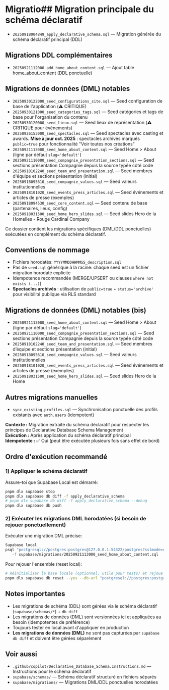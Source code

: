 # Migratio## Migration principale du schéma déclaratif

- `20250918004849_apply_declarative_schema.sql` — Migration générée du schéma déclaratif principal (DDL)

## Migrations DDL complémentaires

- `20250921112000_add_home_about_content.sql` — Ajout table home_about_content (DDL ponctuelle)

## Migrations de données (DML) notables

- `20250930122000_seed_configurations_site.sql` — Seed configuration de base de l'application (⚠️ CRITIQUE)
- `20250930121000_seed_categories_tags.sql` — Seed catégories et tags de base pour l'organisation du contenu
- `20250930120000_seed_lieux.sql` — Seed lieux de représentation (⚠️ CRITIQUE pour événements)
- `20250926153000_seed_spectacles.sql` — Seed spectacles avec casting et awards. **Mise à jour oct. 2025** : spectacles archivés marqués `public=true` pour fonctionnalité "Voir toutes nos créations"
- `20250921113000_seed_home_about_content.sql` — Seed Home > About (ligne par défaut `slug='default'`)
- `20250921110000_seed_compagnie_presentation_sections.sql` — Seed sections présentation Compagnie depuis la source typée côté code
- `20250918102240_seed_team_and_presentation.sql` — Seed membres d'équipe et sections présentation (initial)
- `20250918095610_seed_compagnie_values.sql` — Seed valeurs institutionnelles
- `20250918101020_seed_events_press_articles.sql` — Seed événements et articles de presse (exemples)
- `20250918094530_seed_core_content.sql` — Seed contenu de base (partenaires, lieux, config)
- `20250918031500_seed_home_hero_slides.sql` — Seed slides Hero de la Homelles - Rouge Cardinal Company

Ce dossier contient les migrations spécifiques (DML/DDL ponctuelles) exécutées en complément du schéma déclaratif.

## Conventions de nommage

- Fichiers horodatés: `YYYYMMDDHHMMSS_description.sql`
- Pas de `seed.sql` générique à la racine: chaque seed est un fichier migration horodaté explicite
- Idempotence recommandée (MERGE/UPSERT ou clauses `where not exists (...)`)
- **Spectacles archivés** : utilisation de `public=true` + `status='archive'` pour visibilité publique via RLS standard

## Migrations de données (DML) notables (bis)

- `20250921113000_seed_home_about_content.sql` — Seed Home > About (ligne par défaut `slug='default'`)
- `20250921110000_seed_compagnie_presentation_sections.sql` — Seed sections présentation Compagnie depuis la source typée côté code
- `20250918102240_seed_team_and_presentation.sql` — Seed membres d’équipe et sections présentation (initial)
- `20250918095610_seed_compagnie_values.sql` — Seed valeurs institutionnelles
- `20250918101020_seed_events_press_articles.sql` — Seed événements et articles de presse (exemples)
- `20250918031500_seed_home_hero_slides.sql` — Seed slides Hero de la Home

## Autres migrations manuelles

- `sync_existing_profiles.sql` — Synchronisation ponctuelle des profils existants avec `auth.users` (idempotent)

**Contexte :** Migration extraite du schéma déclaratif pour respecter les principes de Declarative Database Schema Management  
**Exécution :** Après application du schéma déclaratif principal  
**Idempotente :** ✅ Oui (peut être exécutée plusieurs fois sans effet de bord)

## Ordre d'exécution recommandé

### 1) Appliquer le schéma déclaratif

Assure-toi que Supabase Local est démarré:

```bash
pnpm dlx supabase stop
pnpm dlx supabase db diff -f apply_declarative_schema
# pnpm dlx supabase db diff -f apply_declarative_schema --debug
pnpm dlx supabase db push
```

### 2) Exécuter les migrations DML horodatées (si besoin de rejouer ponctuellement)

Exécuter une migration DML précise:

```bash
Supabase local
psql "postgresql://postgres:postgres@127.0.0.1:54322/postgres?sslmode=disable" \
   -f supabase/migrations/20250921113000_seed_home_about_content.sql
```

Pour rejouer l'ensemble (reset local):

```bash
# Réinitialiser la base locale (optionnel, utile pour tests) et rejoue les migrations
pnpm dlx supabase db reset --yes --db-url "postgresql://postgres:postgres@127.0.0.1:54322/postgres?sslmode=disable"
```

## Notes importantes

- Les migrations de schéma (DDL) sont gérées via le schéma déclaratif (`supabase/schemas/*`) + `db diff`
- Les migrations de données (DML) sont versionnées ici et appliquées au besoin (idempotentes de préférence)
- Toujours tester en local avant d'appliquer en production
- **Les migrations de données (DML)** ne sont pas capturées par `supabase db diff` et doivent être gérées séparément

## Voir aussi

- `.github/copilot/Declarative_Database_Schema.Instructions.md` — Instructions pour le schéma déclaratif
- `supabase/schemas/` — Schéma déclaratif structuré en fichiers séparés
- `supabase/migrations/` — Migrations DML/DDL ponctuelles horodatées
